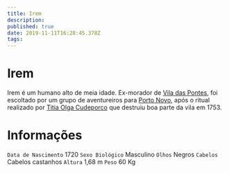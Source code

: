 ```yaml
---
title: Irem
description: 
published: true
date: 2019-11-11T16:28:45.378Z
tags: 
---
```


<!-- SUBTITLE: Visão geral sobre Irem -->

# Irem
Irem é um humano alto de meia idade. Ex-morador de [Vila das Pontes](http://localhost/lugares/plano-material/drafeon/sudeste-de-drafeon/vila-das-pontes#vila-das-pontes), foi escoltado por um grupo de aventureiros para [Porto Novo](http://localhost/lugares/plano-material/drafeon/sudeste-de-drafeon/porto-novo#porto-novo), após o ritual realizado por [Titia Olga Cudeporco](http://localhost/individuos/titia-olga-cudeporco#titia-olga-cudeporco) que destruiu boa parte da vila em 1753.

# Informações
`Data de Nascimento` 1720 
`Sexo Biológico` Masculino
`Olhos` Negros
`Cabelos` Cabelos castanhos
`Altura` 1,68 m
`Peso` 60 Kg

